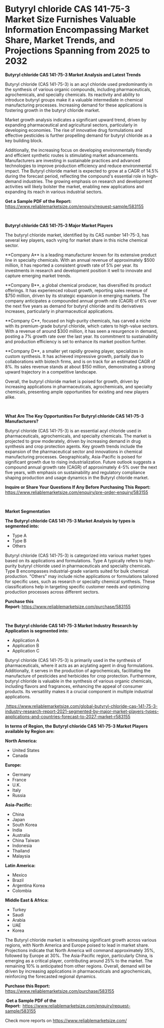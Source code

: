 <p><h1>Butyryl chloride CAS 141-75-3 Market Size Furnishes Valuable Information Encompassing Market Share, Market Trends, and Projections Spanning from 2025 to 2032</h1></p><p><strong>Butyryl chloride CAS 141-75-3 Market Analysis and Latest Trends</strong></p>
<p><p>Butyryl chloride (CAS 141-75-3) is an acyl chloride used predominantly in the synthesis of various organic compounds, including pharmaceuticals, agrochemicals, and specialty chemicals. Its reactivity and ability to introduce butyryl groups make it a valuable intermediate in chemical manufacturing processes. Increasing demand for these applications is fostering growth in the butyryl chloride market.</p><p>Market growth analysis indicates a significant upward trend, driven by expanding pharmaceutical and agricultural sectors, particularly in developing economies. The rise of innovative drug formulations and effective pesticides is further propelling demand for butyryl chloride as a key building block.</p><p>Additionally, the increasing focus on developing environmentally friendly and efficient synthetic routes is stimulating market advancements. Manufacturers are investing in sustainable practices and advanced technologies to improve production efficiency and reduce environmental impact. The Butyryl chloride market is expected to grow at a CAGR of 14.5% during the forecast period, reflecting the compound's essential role in high-demand industries. The growing emphasis on research and development activities will likely bolster the market, enabling new applications and expanding its reach in various industrial sectors.</p></p>
<p><strong>Get a Sample PDF of the Report:&nbsp;</strong> <a href="https://www.reliablemarketsize.com/enquiry/request-sample/583155?utm_campaign=2753&utm_medium=2&utm_source=Github&utm_content=ia&utm_term=23032025&utm_id=butyryl-chloride-cas-141-75-3">https://www.reliablemarketsize.com/enquiry/request-sample/583155</a></p>
<p>&nbsp;</p>
<p><strong>Butyryl chloride CAS 141-75-3 Major Market Players</strong></p>
<p><p>The butyryl chloride market, identified by its CAS number 141-75-3, has several key players, each vying for market share in this niche chemical sector. </p><p>**Company A** is a leading manufacturer known for its extensive product line in specialty chemicals. With an annual revenue of approximately $500 million, it has reported a consistent growth rate of 5% per year. Its investments in research and development position it well to innovate and capture emerging market trends.</p><p>**Company B**, a global chemical producer, has diversified its product offerings. It has experienced robust growth, reporting sales revenue of $750 million, driven by its strategic expansion in emerging markets. The company anticipates a compounded annual growth rate (CAGR) of 6% over the next five years as demand for butyryl chloride and its derivatives increases, particularly in pharmaceutical applications.</p><p>**Company C**, focused on high-purity chemicals, has carved a niche with its premium-grade butyryl chloride, which caters to high-value sectors. With a revenue of around $300 million, it has seen a resurgence in demand, posting a 7% growth rate over the last year. Its commitment to sustainability and production efficiency is set to enhance its market position further.</p><p>**Company D**, a smaller yet rapidly growing player, specializes in custom synthesis. It has achieved impressive growth, partially due to collaborations with biotech firms, and is on track for an estimated CAGR of 8%. Its sales revenue stands at about $150 million, demonstrating a strong upward trajectory in a competitive landscape.</p><p>Overall, the butyryl chloride market is poised for growth, driven by increasing applications in pharmaceuticals, agrochemicals, and specialty chemicals, presenting ample opportunities for existing and new players alike.</p></p>
<p>&nbsp;</p>
<p><strong>What Are The Key Opportunities For Butyryl chloride CAS 141-75-3 Manufacturers?</strong></p>
<p><p>Butyryl chloride (CAS 141-75-3) is an essential acyl chloride used in pharmaceuticals, agrochemicals, and specialty chemicals. The market is projected to grow moderately, driven by increasing demand in drug synthesis and crop protection agents. Key growth trends include the expansion of the pharmaceutical sector and innovations in chemical manufacturing processes. Geographically, Asia-Pacific is poised for significant growth due to rising industrialization. Future outlook suggests a compound annual growth rate (CAGR) of approximately 4-5% over the next five years, with emphasis on sustainability and regulatory compliance shaping production and usage dynamics in the Butyryl chloride market.</p></p>
<p><strong>Inquire or Share Your Questions If Any Before Purchasing This Report:</strong> <a href="https://www.reliablemarketsize.com/enquiry/pre-order-enquiry/583155?utm_campaign=2753&utm_medium=2&utm_source=Github&utm_content=ia&utm_term=23032025&utm_id=butyryl-chloride-cas-141-75-3">https://www.reliablemarketsize.com/enquiry/pre-order-enquiry/583155</a></p>
<p>&nbsp;</p>
<p><strong>Market Segmentation</strong></p>
<p><strong>The Butyryl chloride CAS 141-75-3 Market Analysis by types is segmented into:</strong></p>
<p><ul><li>Type A</li><li>Type B</li><li>Others</li></ul></p>
<p><p>Butyryl chloride (CAS 141-75-3) is categorized into various market types based on its applications and formulations. Type A typically refers to high-purity butyryl chloride used in pharmaceuticals and specialty chemicals. Type B encompasses industrial-grade variants suited for bulk chemical production. "Others" may include niche applications or formulations tailored for specific uses, such as research or specialty chemical synthesis. These classifications help in targeting specific customer needs and optimizing production processes across different sectors.</p></p>
<p><strong>Purchase this Report:&nbsp;</strong><a href="https://www.reliablemarketsize.com/purchase/583155?utm_campaign=2753&utm_medium=2&utm_source=Github&utm_content=ia&utm_term=23032025&utm_id=butyryl-chloride-cas-141-75-3">https://www.reliablemarketsize.com/purchase/583155</a></p>
<p>&nbsp;</p>
<p><strong>The Butyryl chloride CAS 141-75-3 Market Industry Research by Application is segmented into:</strong></p>
<p><ul><li>Application A</li><li>Application B</li><li>Application C</li></ul></p>
<p><p>Butyryl chloride (CAS 141-75-3) is primarily used in the synthesis of pharmaceuticals, where it acts as an acylating agent in drug formulations. Additionally, it serves in the production of agrochemicals, facilitating the manufacture of pesticides and herbicides for crop protection. Furthermore, butyryl chloride is valuable in the synthesis of various organic chemicals, including flavors and fragrances, enhancing the appeal of consumer products. Its versatility makes it a crucial component in multiple industrial applications.</p></p>
<p><a href="https://www.reliablemarketsize.com/global-butyryl-chloride-cas-141-75-3-industry-research-report-2021-segmented-by-major-market-players-types-applications-and-countries-forecast-to-2027-market-r583155?utm_campaign=2753&utm_medium=2&utm_source=Github&utm_content=ia&utm_term=23032025&utm_id=butyryl-chloride-cas-141-75-3">&nbsp;https://www.reliablemarketsize.com/global-butyryl-chloride-cas-141-75-3-industry-research-report-2021-segmented-by-major-market-players-types-applications-and-countries-forecast-to-2027-market-r583155</a></p>
<p><strong>In terms of Region, the Butyryl chloride CAS 141-75-3 Market Players available by Region are:</strong></p>
<p>
    <p> <strong> North America: </strong>
        <ul>
            <li>United States</li>
            <li>Canada</li>
        </ul>
        </p> 
    <p> <strong> Europe: </strong>
        <ul>
            <li>Germany</li>
            <li>France</li>
            <li>U.K.</li>
            <li>Italy</li>
            <li>Russia</li>
        </ul>
        </p> 
    <p> <strong> Asia-Pacific: </strong>
        <ul>
            <li>China</li>
            <li>Japan</li>
            <li>South Korea</li>
            <li>India</li>
            <li>Australia</li>
            <li>China Taiwan</li>
            <li>Indonesia</li>
            <li>Thailand</li>
            <li>Malaysia</li>
        </ul>
        </p> 
    <p> <strong> Latin America: </strong>
        <ul>
            <li>Mexico</li>
            <li>Brazil</li>
            <li>Argentina Korea</li>
            <li>Colombia</li>
        </ul>
        </p> 
    <p> <strong> Middle East & Africa: </strong>
        <ul>
            <li>Turkey</li>
            <li>Saudi</li>
            <li>Arabia</li>
            <li>UAE</li>
            <li>Korea</li>
        </ul>
    </p>
    </p>
<p><p>The Butyryl chloride market is witnessing significant growth across various regions, with North America and Europe poised to lead in market share. Projections indicate that North America will command approximately 35%, followed by Europe at 30%. The Asia-Pacific region, particularly China, is emerging as a critical player, contributing around 25% to the market. The remaining 10% is anticipated from other regions. Overall, demand will be driven by increasing applications in pharmaceuticals and agrochemicals, reinforcing the forecasted regional dynamics.</p></p>
<p><strong>Purchase this Report: </strong><a href="https://www.reliablemarketsize.com/purchase/583155?utm_campaign=2753&utm_medium=2&utm_source=Github&utm_content=ia&utm_term=23032025&utm_id=butyryl-chloride-cas-141-75-3">https://www.reliablemarketsize.com/purchase/583155</a></p>
<p>&nbsp;<strong>Get a Sample PDF of the Report:&nbsp;&nbsp;</strong><a href="https://www.reliablemarketsize.com/enquiry/request-sample/583155?utm_campaign=2753&utm_medium=2&utm_source=Github&utm_content=ia&utm_term=23032025&utm_id=butyryl-chloride-cas-141-75-3">https://www.reliablemarketsize.com/enquiry/request-sample/583155</a></p>
<p><strong></strong></p>
<p>Check more reports on <a href="https://www.reliablemarketsize.com/?utm_campaign=2753&utm_medium=2&utm_source=Github&utm_content=ia&utm_term=23032025&utm_id=butyryl-chloride-cas-141-75-3">https://www.reliablemarketsize.com/</a></p>